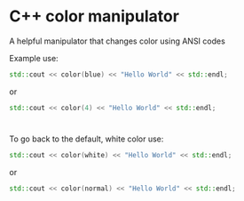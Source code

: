 # C++ color manipulator
A helpful manipulator that changes color using ANSI codes

Example use:
```cpp
std::cout << color(blue) << "Hello World" << std::endl;
```
or
```cpp
std::cout << color(4) << "Hello World" << std::endl;
```
#
To go back to the default, white color use:
```cpp
std::cout << color(white) << "Hello World" << std::endl;
```
or
```cpp
std::cout << color(normal) << "Hello World" << std::endl;
```
